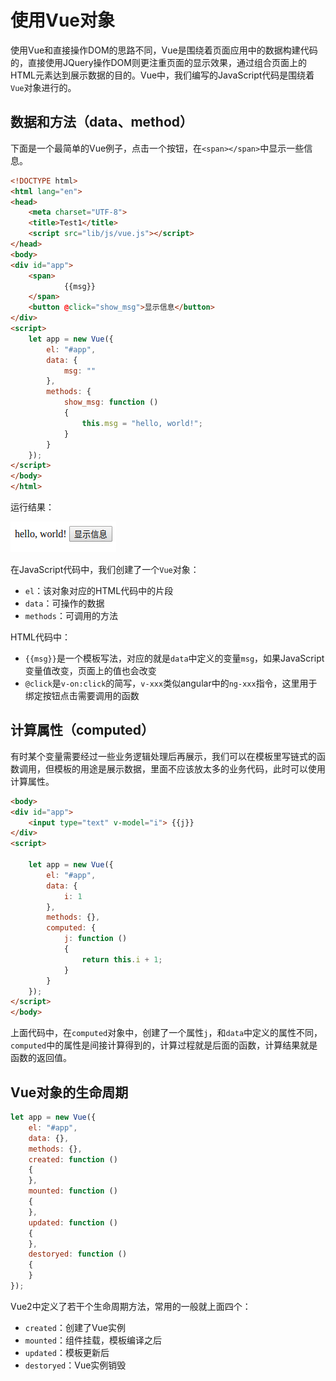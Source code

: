 # 使用Vue对象

使用Vue和直接操作DOM的思路不同，Vue是围绕着页面应用中的数据构建代码的，直接使用JQuery操作DOM则更注重页面的显示效果，通过组合页面上的HTML元素达到展示数据的目的。Vue中，我们编写的JavaScript代码是围绕着`Vue`对象进行的。

## 数据和方法（data、method）

下面是一个最简单的Vue例子，点击一个按钮，在`<span></span>`中显示一些信息。

```html
<!DOCTYPE html>
<html lang="en">
<head>
	<meta charset="UTF-8">
	<title>Test1</title>
	<script src="lib/js/vue.js"></script>
</head>
<body>
<div id="app">
	<span>
			{{msg}}
	</span>
	<button @click="show_msg">显示信息</button>
</div>
<script>
	let app = new Vue({
		el: "#app",
		data: {
			msg: ""
		},
		methods: {
			show_msg: function ()
			{
				this.msg = "hello, world!";
			}
		}
	});
</script>
</body>
</html>
```

运行结果：

![](res/1.png)

在JavaScript代码中，我们创建了一个`Vue`对象：

* `el`：该对象对应的HTML代码中的片段
* `data`：可操作的数据
* `methods`：可调用的方法

HTML代码中：

* `{{msg}}`是一个模板写法，对应的就是`data`中定义的变量`msg`，如果JavaScript变量值改变，页面上的值也会改变
* `@click`是`v-on:click`的简写，`v-xxx`类似angular中的`ng-xxx`指令，这里用于绑定按钮点击需要调用的函数

## 计算属性（computed）

有时某个变量需要经过一些业务逻辑处理后再展示，我们可以在模板里写链式的函数调用，但模板的用途是展示数据，里面不应该放太多的业务代码，此时可以使用计算属性。

```html
<body>
<div id="app">
	<input type="text" v-model="i"> {{j}}
</div>
<script>

	let app = new Vue({
		el: "#app",
		data: {
			i: 1
		},
		methods: {},
		computed: {
			j: function ()
			{
				return this.i + 1;
			}
		}
	});
</script>
</body>
```

上面代码中，在`computed`对象中，创建了一个属性`j`，和`data`中定义的属性不同，`computed`中的属性是间接计算得到的，计算过程就是后面的函数，计算结果就是函数的返回值。

## Vue对象的生命周期

```javascript
let app = new Vue({
	el: "#app",
	data: {},
	methods: {},
	created: function ()
	{
	},
	mounted: function ()
	{
	},
	updated: function ()
	{
	},
	destoryed: function ()
	{
	}
});
```

Vue2中定义了若干个生命周期方法，常用的一般就上面四个：

* `created`：创建了Vue实例
* `mounted`：组件挂载，模板编译之后
* `updated`：模板更新后
* `destoryed`：Vue实例销毁
